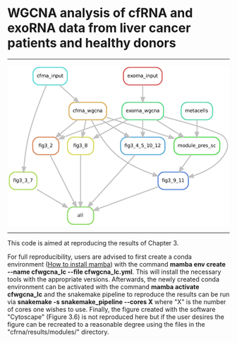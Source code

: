 # WGCNA analysis of cfRNA and exoRNA data from liver cancer patients and healthy donors

_____________________________________________

<img src="dag.png" align="center" />

_____________________________________________

This code is aimed at reproducing the results of Chapter 3. 

For full reproducibility, users are advised to first create a conda environment ([How to install mamba](https://mamba.readthedocs.io/en/latest/installation/mamba-installation.html)) with the command **mamba env create --name cfwgcna_lc --file cfwgcna_lc.yml**. This will install the necessary tools with the appropriate versions. Afterwards, the newly created conda environment can be activated with the command **mamba activate cfwgcna_lc** and the snakemake pipeline to reproduce the results can be run via **snakemake -s snakemake_pipeline --cores X** where "X" is the number of cores one wishes to use. Finally, the figure created with the software "Cytoscape" (Figure 3.6) is not reproduced here but if the user desires the figure can be recreated to a reasonable degree using the files in the "cfrna/results/modules/" directory. 


